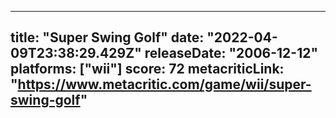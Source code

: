 
---
title: "Super Swing Golf"
date: "2022-04-09T23:38:29.429Z"
releaseDate: "2006-12-12"
platforms: ["wii"]
score: 72
metacriticLink: "https://www.metacritic.com/game/wii/super-swing-golf"
---
